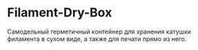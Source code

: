 # Filament-Dry-Box
Самодельный герметичный контейнер для хранения катушки филамента в сухом виде, а также для печати прямо из него.
